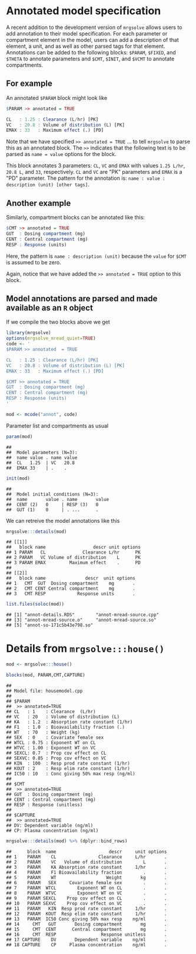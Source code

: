 Annotated model specification
=============================

A recent addition to the development version of `mrgsolve` allows users to add annotation to their model specification. For each parameter or compartment element in the model, users can add a description of that element, a unit, and as well as other parsed tags for that element. Annotations can be added to the following blocks: `$PARAM`, `$FIXED`, and `$THETA` to annotate parameters and `$CMT`, `$INIT`, and `$VCMT` to annotate compartments.

For example
-----------

An annotated `$PARAM` block might look like

``` r
$PARAM >> annotated = TRUE

CL   : 1.25 : Clearance (L/hr) [PK]
VC   : 20.8 : Volume of distribution (L) [PK]
EMAX : 33   : Maximum effect (.) [PD]
```

Note that we have specified `>> annotated = TRUE` ... to tell `mrgsolve` to parse this as an annotated block. The `>>` indicates that the following text is to be parsed as `name = value` options for the block.

This block annotates 3 parameters: `CL`, `VC` and `EMAX` with values `1.25 L/hr`, `20.8 L`, and `33`, respectively. `CL` and `VC` are "PK" parameters and `EMAX` is a "PD" parameter. The pattern for the annotation is: `name : value : description (unit) [other tags]`.

Another example
---------------

Similarly, compartment blocks can be annotated like this:

``` r
$CMT >> annotated = TRUE
GUT  : Dosing compartment (mg)
CENT : Central compartment (mg) 
RESP : Response (units)
```

Here, the pattern is `name : description (unit)` because the `value` for `$CMT` is assumed to be zero.

Again, notice that we have added the `>> annotated = TRUE` option to this block.

Model annotations are parsed and made available as an `R` object
----------------------------------------------------------------

If we compile the two blocks above we get

``` r
library(mrgsolve)
options(mrgsolve_mread_quiet=TRUE)
code <- '
$PARAM >> annotated  = TRUE

CL   : 1.25 : Clearance (L/hr) [PK]
VC   : 20.8 : Volume of distribution (L) [PK]
EMAX : 33   : Maximum effect (.) [PD]

$CMT >> annotated = TRUE
GUT  : Dosing compartment (mg)
CENT : Central compartment (mg) 
RESP : Response (units)
'
```

``` r
mod <- mcode("annot", code)
```

Parameter list and compartments as usual

``` r
param(mod)
```

    ## 
    ##  Model parameters (N=3):
    ##  name value . name value
    ##  CL   1.25  | VC   20.8 
    ##  EMAX 33    | .    .

``` r
init(mod)
```

    ## 
    ##  Model initial conditions (N=3):
    ##  name       value . name       value
    ##  CENT (2)   0     | RESP (3)   0    
    ##  GUT (1)    0     | . ...      .

We can retreive the model annotations like this

``` r
mrgsolve:::details(mod) 
```

    ## [[1]]
    ##   block name                  descr unit options
    ## 1 PARAM   CL              Clearance L/hr      PK
    ## 2 PARAM   VC Volume of distribution    L      PK
    ## 3 PARAM EMAX         Maximum effect    .      PD
    ## 
    ## [[2]]
    ##   block name               descr  unit options
    ## 1   CMT  GUT  Dosing compartment    mg       .
    ## 2   CMT CENT Central compartment    mg       .
    ## 3   CMT RESP            Response units       .

``` r
list.files(soloc(mod))
```

    ## [1] "annot-details.RDS"        "annot-mread-source.cpp"  
    ## [3] "annot-mread-source.o"     "annot-mread-source.so"   
    ## [5] "annot-so-171c5b43e798.so"

Details from `mrgsolve:::house()`
=================================

``` r
mod <- mrgsolve:::house()
```

``` r
blocks(mod, PARAM,CMT,CAPTURE)
```

    ## 
    ## Model file: housemodel.cpp 
    ## 
    ## $PARAM
    ##  >> annotated=TRUE
    ## CL   : 1    : Clearance  (L/hr)
    ## VC   : 20   : Volume of distribution (L)
    ## KA   : 1.2  : Absorption rate constant (1/hr)
    ## F1   : 1.0  : Bioavailability fraction (.)
    ## WT   : 70   : Weight (kg)
    ## SEX  : 0    : Covariate female sex
    ## WTCL : 0.75 : Exponent WT on CL
    ## WTVC : 1.00 : Exponent WT on VC
    ## SEXCL: 0.7  : Prop cov effect on CL
    ## SEXVC: 0.85 : Prop cov effect on VC
    ## KIN  : 100  : Resp prod rate constant (1/hr)
    ## KOUT : 2    : Resp elim rate constant (1/hr)
    ## IC50 : 10   : Conc giving 50% max resp (ng/ml)
    ## 
    ## $CMT
    ##  >> annotated=TRUE
    ## GUT  : Dosing compartment (mg)
    ## CENT : Central compartment (mg)
    ## RESP : Response (unitless)
    ## 
    ## $CAPTURE
    ##  >> annotated=TRUE
    ## DV: Dependent variable (ng/ml)
    ## CP: Plasma concentration (ng/ml)

``` r
mrgsolve:::details(mod) %>% (dplyr::bind_rows)
```

    ##      block  name                    descr     unit options
    ## 1    PARAM    CL                Clearance     L/hr       .
    ## 2    PARAM    VC   Volume of distribution        L       .
    ## 3    PARAM    KA Absorption rate constant     1/hr       .
    ## 4    PARAM    F1 Bioavailability fraction        .       .
    ## 5    PARAM    WT                   Weight       kg       .
    ## 6    PARAM   SEX     Covariate female sex        .       .
    ## 7    PARAM  WTCL        Exponent WT on CL        .       .
    ## 8    PARAM  WTVC        Exponent WT on VC        .       .
    ## 9    PARAM SEXCL    Prop cov effect on CL        .       .
    ## 10   PARAM SEXVC    Prop cov effect on VC        .       .
    ## 11   PARAM   KIN  Resp prod rate constant     1/hr       .
    ## 12   PARAM  KOUT  Resp elim rate constant     1/hr       .
    ## 13   PARAM  IC50 Conc giving 50% max resp    ng/ml       .
    ## 14     CMT   GUT       Dosing compartment       mg       .
    ## 15     CMT  CENT      Central compartment       mg       .
    ## 16     CMT  RESP                 Response unitless       .
    ## 17 CAPTURE    DV       Dependent variable    ng/ml       .
    ## 18 CAPTURE    CP     Plasma concentration    ng/ml       .
